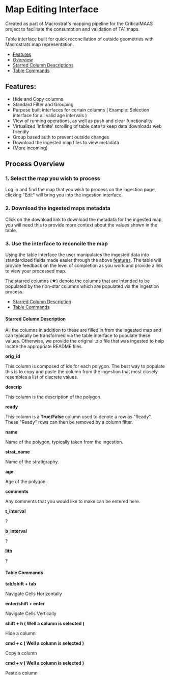 # Map Editing Interface

Created as part of Macrostrat's mapping pipeline for the CriticalMAAS project to facilitate the consumption and validation of TA1 maps.

Table interface built for quick reconciliation of outside geometries with Macrostrats map representation.

- [Features](#features)
- [Overview](#process-overview)
- [Starred Column Descriptions](#starred-column-description)
- [Table Commands](#table-commands)

## Features:

- Hide and Copy columns
- Standard Filter and Grouping
- Purpose built interfaces for certain columns ( Example: Selection interface for all valid age intervals )
- View of running operations, as well as push and clear functionality
- Virtualized 'infinite' scrolling of table data to keep data downloads web friendly
- Group based auth to prevent outside changes
- Download the ingested map files to view metadata
- (More incoming)


## Process Overview

### 1. Select the map you wish to process

Log in and find the map that you wish to process on the ingestion page, clicking "Edit" will bring you into the ingestion interface.

### 2. Download the ingested maps metadata

Click on the download link to download the metadata for the ingested map, you will need this to provide more
context about the values shown in the table.

### 3. Use the interface to reconcile the map

Using the table interface the user manipulates the ingested data into standardized fields made easier through the above [features](#features). The table will provide feedback on the level of completion as you work and provide a link to view your processed map. 

The starred columns (★) denote the columns
that are intended to be populated by the non-star columns which are populated via the ingestion process.

- [Starred Column Description](#starred-column-description)
- [Table Commands](#table-commands)

#### Starred Column Description

All the columns in addition to these are filled in from the ingested map and can typically be transformed via the
table interface to populate these values. Otherwise, we provide the original .zip file that was ingested to help locate the appropriate README files.

**orig_id**

This column is composed of ids for each polygon. The best way to populate this is to copy and paste the column from the ingestion that most closely resembles a list of discrete values.

**descrip**

This column is the description of the polygon.

**ready**

This column is a **True/False** column used to denote a row as "Ready". These "Ready" rows can then be removed by a column filter.

**name**

Name of the polygon, typically taken from the ingestion.

**strat_name**

Name of the stratigraphy.

**age**

Age of the polygon.

**comments**

Any comments that you would like to make can be entered here.

**t_interval**

?

**b_interval**

?

**lith**

?

#### Table Commands

**tab/shift + tab**

Navigate Cells Horizontally

**enter/shift + enter**

Navigate Cells Vertically

**shift + h ( Well a column is selected )**

Hide a column

**cmd + c ( Well a column is selected )**

Copy a column

**cmd + v ( Well a column is selected )**

Paste a column

